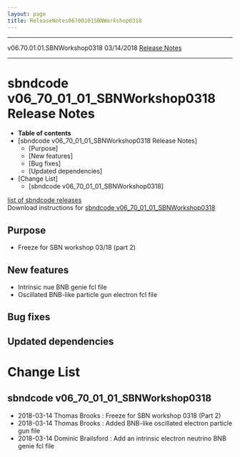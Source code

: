 ```yaml
---
layout: page
title: ReleaseNotes06700101SBNWorkshop0318
---
```


  ------------------------------ ------------ -- -- -----------------------------------------------------------------------
  v06.70.01.01.SBNWorkshop0318   03/14/2018         [Release Notes](ReleaseNotes06700101SBNWorkshop0318.html)
  ------------------------------ ------------ -- -- -----------------------------------------------------------------------



sbndcode v06\_70\_01\_01\_SBNWorkshop0318 Release Notes
==============================================================================================================================

-   **Table of contents**
-   [sbndcode v06\_70\_01\_01\_SBNWorkshop0318 Release
    Notes]
    -   [Purpose]
    -   [New features]
    -   [Bug fixes]
    -   [Updated dependencies]
-   [Change List]
    -   [sbndcode
        v06\_70\_01\_01\_SBNWorkshop0318]

[list of sbndcode
releases](List_of_SBND_code_releases.html)\
Download instructions for [sbndcode
v06\_70\_01\_01\_SBNWorkshop0318](http://scisoft.fnal.gov/scisoft/bundles/sbnd/v06_70_01_01_SBNWorkshop0318/sbndcode-v06_70_01_01_SBNWorkshop0318.html)



Purpose
----------------------------------

-   Freeze for SBN workshop 03/18 (part 2)



New features
--------------------------------------------

-   Intrinsic nue BNB genie fcl file
-   Oscillated BNB-like particle gun electron fcl file



Bug fixes
--------------------------------------



Updated dependencies
------------------------------------------------------------



Change List
==========================================



sbndcode v06\_70\_01\_01\_SBNWorkshop0318
--------------------------------------------------------------------------------------------------

-   2018-03-14 Thomas Brooks : Freeze for SBN workshop 0318 (Part 2)
-   2018-03-14 Thomas Brooks : Added BNB-like oscillated electron
    particle gun file
-   2018-03-14 Dominic Brailsford : Add an intrinsic electron neutrino
    BNB genie fcl file

